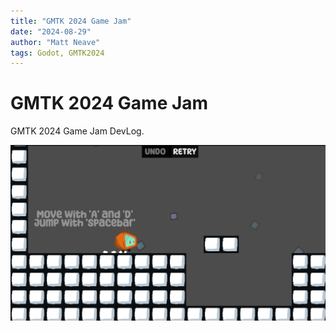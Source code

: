 ```yaml
---
title: "GMTK 2024 Game Jam"
date: "2024-08-29"
author: "Matt Neave"
tags: Godot, GMTK2024
---
```


# GMTK 2024 Game Jam

GMTK 2024 Game Jam DevLog.


![test image](shape_esacape_0.png)